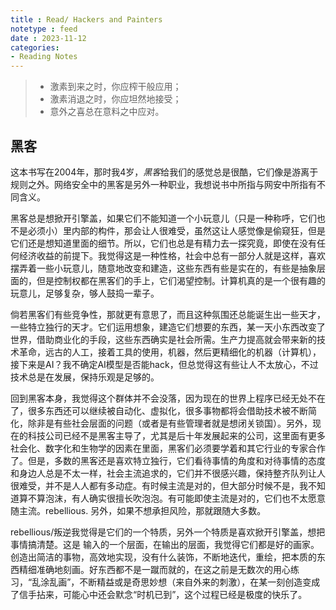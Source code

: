 ```yaml
---
title : Read/ Hackers and Painters
notetype : feed
date : 2023-11-12
categories: 
- Reading Notes
---
```


>- 激素到来之时，你应榨干般应用；
>- 激素消退之时，你应坦然地接受；
>- 意外之喜总在意料之中应对。

## 黑客

这本书写在2004年，那时我4岁，*黑客*给我们的感觉总是很酷，它们像是游离于规则之外。网络安全中的黑客是另外一种职业，我想说书中所指与网安中所指有不同含义。

黑客总是想掀开引擎盖，如果它们不能知道一个小玩意儿（只是一种称呼，它们也不是必须小）里内部的构件，那会让人很难受，虽然这让人感觉像是偷窥狂，但是它们还是想知道里面的细节。所以，它们也总是有精力去一探究竟，即使在没有任何经济收益的前提下。我觉得这是一种性格，社会中总有一部分人就是这样，喜欢摆弄着一些小玩意儿，随意地改变和建造，这些东西有些是实在的，有些是抽象层面的，但是控制权都在黑客们的手上，它们渴望控制。计算机真的是一个很有趣的玩意儿，足够复杂，够人鼓捣一辈子。

倘若黑客们有些竞争性，那就更有意思了，而且这种氛围还总能诞生出一些天才，一些特立独行的天才。它们运用想象，建造它们想要的东西，某一天小东西改变了世界，借助商业化的手段，这些东西确实是社会所需。生产力提高就会带来新的技术革命，远古的人工，接着工具的使用，机器，然后更精细化的机器（计算机），接下来是AI？我不确定AI模型是否能hack，但总觉得这有些让人不太放心，不过技术总是在发展，保持乐观是足够的。

回到黑客本身，我觉得这个群体并不会没落，因为现在的世界上程序已经无处不在了，很多东西还可以继续被自动化、虚拟化，很多事物都将会借助技术被不断简化，除非是有些社会层面的问题（或者是有些管理者就是想闭关锁国）。另外，现在的科技公司已经不是黑客主导了，尤其是后十年发展起来的公司，这里面有更多社会化、数字化和生物学的因素在里面，黑客们必须要学着和其它行业的专家合作了。但是，多数的黑客还是喜欢特立独行，它们看待事情的角度和对待事情的态度和身边人总是不太一样，社会主流追求的，它们并不很感兴趣，保持整齐队列让人很难受，并不是人人都有多动症。有时候主流是对的，但大部分时候不是，我不知道算不算泡沫，有人确实很擅长吹泡泡。有可能即使主流是对的，它们也不太愿意随主流。rebellious. 另外，如果不想承担风险，那就跟随大多数。

rebellious/叛逆我觉得是它们的一个特质，另外一个特质是喜欢掀开引擎盖，想把事情搞清楚。这是
输入的一个层面，在输出的层面，我觉得它们都是好的画家。创造出简洁的事物，高效地实现，没有什么装饰，不断地迭代，重绘，把本质的东西精细准确地刻画。好东西都不是一蹴而就的，在这之前是无数次的用心练习，“乱涂乱画”，不断精益或是奇思妙想（来自外来的刺激），在某一刻创造变成了信手拈来，可能心中还会默念“时机已到”，这个过程已经是极度的快乐了。